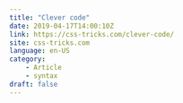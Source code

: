 ```yaml
---
title: "Clever code"
date: 2019-04-17T14:00:10Z
link: https://css-tricks.com/clever-code/
site: css-tricks.com
language: en-US
category:
	- Article
	- syntax
draft: false
---
```

